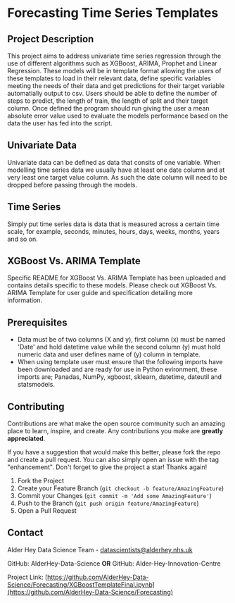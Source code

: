 # Forecasting Time Series Templates



## Project Description
This project aims to address univariate time series regression through the use of different algorithms such as XGBoost,
ARIMA, Prophet and Linear Regression. These models will be in template format allowing the users of these templates to
load in their relevant data, define specific variables meeting the needs of their data and get predictions for their target 
variable automatially output to csv. Users should be able to define the number of steps to predict, the length of train, 
the length of split and their target column. Once defined the program should run giving the user a mean absolute error value
used to evaluate the models performance based on the data the user has fed into the script.

## Univariate Data 
Univariate data can be defined as data that consits of one variable. When modelling time series data we usually have at least
one date column and at very least one target value column. As such the date column will need to be dropped before passing through 
the models. 

## Time Series
Simply put time series data is data that is measured across a certain time scale, for example, seconds, minutes, hours, days, weeks,
months, years and so on. 

## XGBoost Vs. ARIMA Template
Specific README for XGBoost Vs. ARIMA Template has been uploaded and contains details specific to these models. Please check out 
XGBoost Vs. ARIMA Template for user guide and specification detailing more information.

## Prerequisites
* Data must be of two columns (X and y), first column (x) must be named 'Date' and hold datetime value while the second column (y)
must hold numeric data and user defines name of (y) column in template.
* When using template user must ensure that the following imports have been downloaded and are ready for use in Python evironment,
these imports are; Panadas, NumPy, xgboost, sklearn, datetime, dateutil and statsmodels.

## Contributing
Contributions are what make the open source community such an amazing place to learn, inspire, and create. Any contributions you make
are **greatly appreciated**.

If you have a suggestion that would make this better, please fork the repo and create a pull request. You can also simply open an issue
with the tag "enhancement".
Don't forget to give the project a star! Thanks again!

1. Fork the Project
2. Create your Feature Branch (`git checkout -b feature/AmazingFeature`)
3. Commit your Changes (`git commit -m 'Add some AmazingFeature'`)
4. Push to the Branch (`git push origin feature/AmazingFeature`)
5. Open a Pull Request

## Contact
Alder Hey Data Science Team - datascientists@alderhey.nhs.uk

GitHub: AlderHey-Data-Science
**OR**
GitHub: Alder-Hey-Innovation-Centre

Project Link: [https://github.com/AlderHey-Data-Science/Forecasting/XGBoostTemplateFinal.ipynb](https://github.com/AlderHey-Data-Science/Forecasting)
